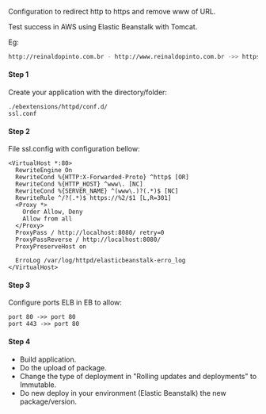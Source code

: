 
Configuration to redirect http to https and remove www of URL.

Test success in AWS using Elastic Beanstalk with Tomcat.

Eg:
```bash
http://reinaldopinto.com.br - http://www.reinaldopinto.com.br ->> https://reinaldopinto.com.br
```

#### Step 1
Create your application with the directory/folder:
```
./ebextensions/httpd/conf.d/
ssl.conf
```

#### Step 2
File ssl.config with configuration bellow:
```
<VirtualHost *:80>
  RewriteEngine On
  RewriteCond %{HTTP:X-Forwarded-Proto} ^http$ [OR]
  RewriteCond %{HTTP_HOST} ^www\. [NC]
  RewriteCond %{SERVER_NAME} ^(www\.)?(.*)$ [NC]
  RewriteRule ^/?(.*)$ https://%2/$1 [L,R=301]
  <Proxy *>
    Order Allow, Deny
    Allow from all
  </Proxy>
  ProxyPass / http://localhost:8080/ retry=0
  ProxyPassReverse / http://localhost:8080/
  ProxyPreserveHost on
  
  ErroLog /var/log/httpd/elasticbeanstalk-erro_log
</VirtualHost>
```

#### Step 3
Configure ports ELB in EB to allow:
```
port 80 ->> port 80
port 443 ->> port 80
```

#### Step 4
- Build application.
- Do the upload of package.
- Change the type of deployment in "Rolling updates and deployments" to Immutable.
- Do new deploy in your environment (Elastic Beanstalk) the new package/version.

